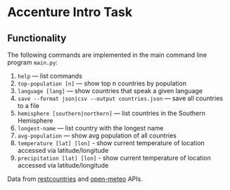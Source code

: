 # Accenture Intro Task

## Functionality

The following commands are implemented in the main command line program `main.py`:

1. `help` — list commands
2. `top-population [n]` — show top n countries by population
3. `language [lang]` — show countries that speak a given language
4. `save --format json|csv --output countries.json` — save all countries to a file
5. `hemisphere [southern|northern]` — list countries in the Southern Hemisphere
6. `longest-name` — list country with the longest name
7. `avg-population` — show avg population of all countries
8. `temperature [lat] [lon]` - show current temperature of location accessed via latitude/longitude
9. `precipitation [lat] [lon]` - show current temperature of location accessed via latitude/longitude

Data from [restcountries](https://restcountries.com/) and [open-meteo](https://api.open-meteo.com/) APIs.
